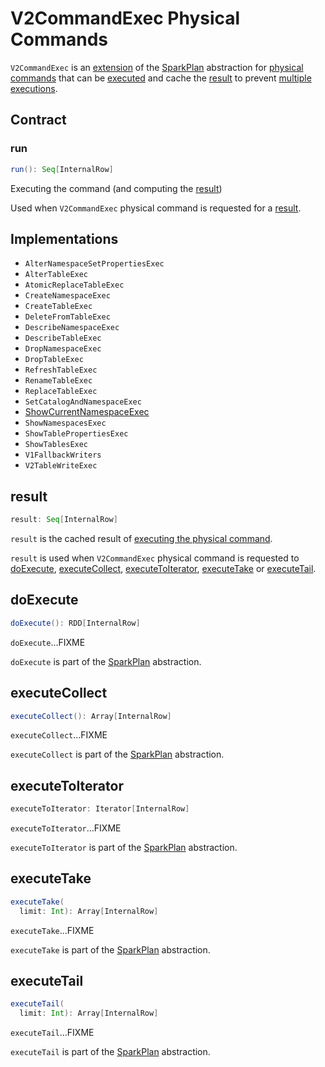 # V2CommandExec Physical Commands

`V2CommandExec` is an [extension](#contract) of the [SparkPlan](SparkPlan.md) abstraction for [physical commands](#implementations) that can be [executed](#run) and cache the [result](#result) to prevent [multiple executions](#doExecute).

## Contract

### <span id="run"> run

```scala
run(): Seq[InternalRow]
```

Executing the command (and computing the [result](#result))

Used when `V2CommandExec` physical command is requested for a [result](#result).

## Implementations

* <span id="AlterNamespaceSetPropertiesExec"> `AlterNamespaceSetPropertiesExec`
* <span id="AlterTableExec"> `AlterTableExec`
* <span id="AtomicReplaceTableExec"> `AtomicReplaceTableExec`
* <span id="CreateNamespaceExec"> `CreateNamespaceExec`
* <span id="CreateTableExec"> `CreateTableExec`
* <span id="DeleteFromTableExec"> `DeleteFromTableExec`
* <span id="DescribeNamespaceExec"> `DescribeNamespaceExec`
* <span id="DescribeTableExec"> `DescribeTableExec`
* <span id="DropNamespaceExec"> `DropNamespaceExec`
* <span id="DropTableExec"> `DropTableExec`
* <span id="RefreshTableExec"> `RefreshTableExec`
* <span id="RenameTableExec"> `RenameTableExec`
* <span id="ReplaceTableExec"> `ReplaceTableExec`
* <span id="SetCatalogAndNamespaceExec"> `SetCatalogAndNamespaceExec`
* <span id="ShowCurrentNamespaceExec"> [ShowCurrentNamespaceExec](ShowCurrentNamespaceExec.md)
* <span id="ShowNamespacesExec"> `ShowNamespacesExec`
* <span id="ShowTablePropertiesExec"> `ShowTablePropertiesExec`
* <span id="ShowTablesExec"> `ShowTablesExec`
* <span id="V1FallbackWriters"> `V1FallbackWriters`
* <span id="V2TableWriteExec"> `V2TableWriteExec`

## <span id="result"> result

```scala
result: Seq[InternalRow]
```

`result` is the cached result of [executing the physical command](#run).

`result` is used when `V2CommandExec` physical command is requested to [doExecute](#doExecute), [executeCollect](#executeCollect), [executeToIterator](#executeToIterator), [executeTake](#executeTake) or [executeTail](#executeTail).

## <span id="doExecute"> doExecute

```scala
doExecute(): RDD[InternalRow]
```

`doExecute`...FIXME

`doExecute` is part of the [SparkPlan](SparkPlan.md#doExecute) abstraction.

## <span id="executeCollect"> executeCollect

```scala
executeCollect(): Array[InternalRow]
```

`executeCollect`...FIXME

`executeCollect` is part of the [SparkPlan](SparkPlan.md#executeCollect) abstraction.

## <span id="executeToIterator"> executeToIterator

```scala
executeToIterator: Iterator[InternalRow]
```

`executeToIterator`...FIXME

`executeToIterator` is part of the [SparkPlan](SparkPlan.md#executeToIterator) abstraction.

## <span id="executeTake"> executeTake

```scala
executeTake(
  limit: Int): Array[InternalRow]
```

`executeTake`...FIXME

`executeTake` is part of the [SparkPlan](SparkPlan.md#executeTake) abstraction.

## <span id="executeTail"> executeTail

```scala
executeTail(
  limit: Int): Array[InternalRow]
```

`executeTail`...FIXME

`executeTail` is part of the [SparkPlan](SparkPlan.md#executeTail) abstraction.
